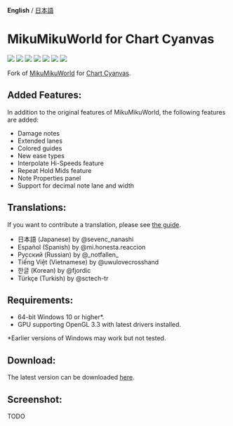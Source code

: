**English** / [日本語](./README.ja.md)

# MikuMikuWorld for Chart Cyanvas
[![](https://byob.yarr.is/sevenc-nanashi/MikuMikuWorld4CC/coverage-en)](./MikuMikuWorld/res/i18n/en.csv)
[![](https://byob.yarr.is/sevenc-nanashi/MikuMikuWorld4CC/coverage-ja)](./MikuMikuWorld/res/i18n/ja.csv)
[![](https://byob.yarr.is/sevenc-nanashi/MikuMikuWorld4CC/coverage-es)](./MikuMikuWorld/res/i18n/es.csv)
[![](https://byob.yarr.is/sevenc-nanashi/MikuMikuWorld4CC/coverage-kr)](./MikuMikuWorld/res/i18n/kr.csv)
[![](https://byob.yarr.is/sevenc-nanashi/MikuMikuWorld4CC/coverage-ru)](./MikuMikuWorld/res/i18n/ru.csv)
[![](https://byob.yarr.is/sevenc-nanashi/MikuMikuWorld4CC/coverage-vi)](./MikuMikuWorld/res/i18n/vi.csv)
[![](https://byob.yarr.is/sevenc-nanashi/MikuMikuWorld4CC/coverage-tr)](./MikuMikuWorld/res/i18n/tr.csv)

Fork of [MikuMikuWorld](https://github.com/crash5band/MikuMikuWorld) for [Chart Cyanvas](https://github.com/sevenc-nanashi/chart_cyanvas).

## Added Features:

In addition to the original features of MikuMikuWorld, the following features are added:

-   Damage notes
-   Extended lanes
-   Colored guides
-   New ease types
-   Interpolate Hi-Speeds feature
-   Repeat Hold Mids feature
-   Note Properties panel
-   Support for decimal note lane and width

## Translations:

If you want to contribute a translation, please see [the guide](./TRANSLATION.md).

-   日本語 (Japanese) by @sevenc_nanashi
-   Español (Spanish) by @mi.honesta.reaccion
-   Русский (Russian) by @\_notfallen\_
-   Tiếng Việt (Vietnamese) by @uwulovecrosshand
-   한글 (Korean) by @fjordic
-   Türkçe (Turkish) by @sctech-tr

## Requirements:

-   64-bit Windows 10 or higher\*.
-   GPU supporting OpenGL 3.3 with latest drivers installed.

\*Earlier versions of Windows may work but not tested.

## Download:

The latest version can be downloaded [here](https://github.com/sevenc-nanashi/MikuMikuWorld/releases/latest/download/MikuMikuWorld.zip).

## Screenshot:

TODO
